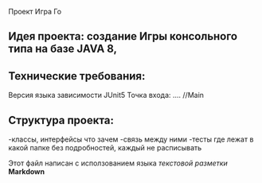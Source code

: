 Проект Игра Го

## Идея проекта: создание Игры консольного типа на базе JAVA 8,

## Технические требования:
Версия языка
зависимости JUnit5
Точка входа: .... //Main

## Структура проекта:
-классы, интерфейсы что зачем
-связь между ними
-тесты где лежат в какой папке
без подробностей, каждый не расписывать

Этот файл написан с исползованием языка *текстовой разметки* **Markdown**
